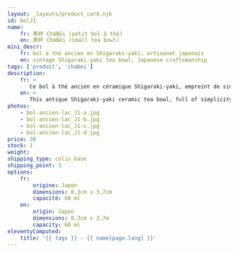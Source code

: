 ```yaml
---
layout: _layouts/product_card.njk
id: bolJ1
name:
    fr: 茶杯 CháBēi (petit bol à thé) 
    en: 茶杯 CháBēi (small tea bowl)
mini_descr:
    fr: bol à thé ancien en Shigaraki-yaki, artisanat japonais
    en: vintage Shigaraki-yaki tea bowl, Japanese craftsmanship
tags: ['produit', 'chabei']
description: 
    fr: >
       Ce bol à thé ancien en céramique Shigaraki-yaki, empreint de simplicité et de caractère. Ses textures brutes et nuances naturelles, teintées d’un vert évoquant la quiétude d’un lac,<!--more--> racontent l’histoire d’un savoir-faire ancestral. Un objet rare, parfait pour savourer le thé dans une sérénité authentique.
    en: >
       This antique Shigaraki-yaki ceramic tea bowl, full of simplicity and character. Its raw textures and natural tones, tinted with a green reminiscent of a tranquil lake,<!--more--> tell the story of ancestral craftsmanship. A rare piece, perfect for enjoying tea in authentic serenity.
photos:
    - bol-ancien-lac_J1-a.jpg
    - bol-ancien-lac_J1-b.jpg
    - bol-ancien-lac_J1-c.jpg
    - bol-ancien-lac_J1-d.jpg
price: 30
stock: 1
weight: 
shipping_type: colis_base
shipping_point: 3
options:
    fr:
        origine: Japon
        dimensions: 8,3cm x 3,7cm
        capacité: 60 ml
    en:
        origin: Japon
        dimensions: 8,3cm x 3,7m
        capacity: 60 ml
eleventyComputed:
    title: '{{ tags }} - {{ name[page.lang] }}'
---
```

